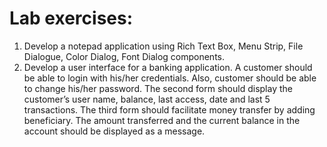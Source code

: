 # Lab exercises:
1. Develop a notepad application using Rich Text Box, Menu Strip, File Dialogue, Color Dialog, Font Dialog components.
2. Develop a user interface for a banking application. A customer should be able to login with his/her credentials. Also, customer should be able to change his/her password. The second form should display the customer’s user name, balance, last access, date and last 5 transactions. The third form should facilitate money transfer by adding beneficiary. The amount transferred and the current balance in the account should be displayed as a message.